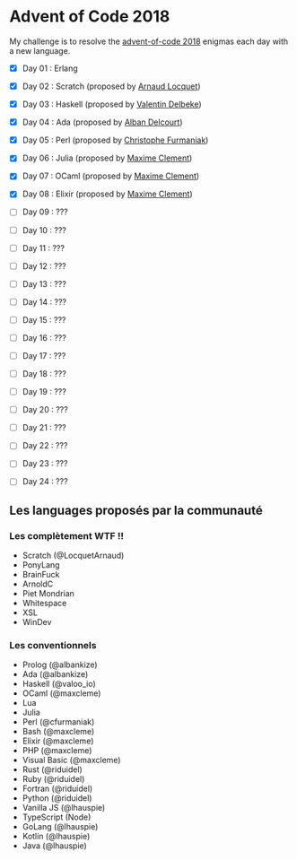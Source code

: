 # Advent of Code 2018

My challenge is to resolve the [advent-of-code 2018](https://adventofcode.com/2018) enigmas each day with a new language.

- [x] Day 01 : Erlang
- [x] Day 02 : Scratch (proposed by [Arnaud Locquet](https://twitter.com/LocquetArnaud))
- [x] Day 03 : Haskell (proposed by [Valentin Delbeke](https://twitter.com/valoo_io))
- [x] Day 04 : Ada (proposed by [Alban Delcourt](https://twitter.com/albankize))
- [x] Day 05 : Perl (proposed by [Christophe Furmaniak](https://twitter.com/@cfurmaniak))
- [x] Day 06 : Julia (proposed by [Maxime Clement](https://github.com/maxcleme))
- [x] Day 07 : OCaml (proposed by [Maxime Clement](https://github.com/maxcleme))
- [x] Day 08 : Elixir (proposed by [Maxime Clement](https://github.com/maxcleme))
- [ ] Day 09 : ???
- [ ] Day 10 : ???
- [ ] Day 11 : ???
- [ ] Day 12 : ???
- [ ] Day 13 : ???
- [ ] Day 14 : ???
- [ ] Day 15 : ???
- [ ] Day 16 : ???
- [ ] Day 17 : ???
- [ ] Day 18 : ???
- [ ] Day 19 : ???
- [ ] Day 20 : ???
- [ ] Day 21 : ???
- [ ] Day 22 : ???
- [ ] Day 23 : ???
- [ ] Day 24 : ???


## Les languages proposés par la communauté

### Les complètement WTF !!
- Scratch (@LocquetArnaud)
- PonyLang
- BrainFuck
- ArnoldC
- Piet Mondrian
- Whitespace
- XSL
- WinDev

### Les conventionnels
- Prolog (@albankize)
- Ada (@albankize)
- Haskell (@valoo_io)
- OCaml (@maxcleme)
- Lua
- Julia
- Perl (@cfurmaniak)
- Bash (@maxcleme)
- Elixir (@maxcleme)
- PHP (@maxcleme)
- Visual Basic (@maxcleme)
- Rust (@riduidel)
- Ruby (@riduidel)
- Fortran (@riduidel)
- Python (@riduidel)
- Vanilla JS (@lhauspie)
- TypeScript (Node)
- GoLang (@lhauspie)
- Kotlin (@lhauspie)
- Java (@lhauspie)
